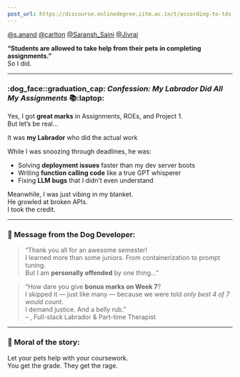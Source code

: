 ```yaml
---
post_url: https://discourse.onlinedegree.iitm.ac.in/t/according-to-tds-rule-14-b/172254/1
---
```

[@s.anand](/u/s.anand) [@carlton](/u/carlton) [@Saransh\_Saini](/u/saransh_saini) [@Jivraj](/u/jivraj)

**“Students are allowed to take help from their pets in completing assignments.”**  
So I did. 

---

### :dog_face::graduation_cap: *Confession: My Labrador Did All My Assignments* :books::laptop:

Yes, I got **great marks** in Assignments, ROEs, and Project 1.  
But let’s be real…

It was **my Labrador** who did the actual work 

While I was snoozing through deadlines, he was:

* Solving **deployment issues** faster than my dev server boots
* Writing **function calling code** like a true GPT whisperer
* Fixing **LLM bugs** that I didn’t even understand

Meanwhile, I was just vibing in my blanket.  
He growled at broken APIs.  
I took the credit. 

---

### :loudspeaker: Message from the Dog Developer:

> “Thank you all for an awesome semester!  
> I learned more than some juniors. From containerization to prompt tuning.  
> But I am **personally offended** by one thing…”

> “How dare you give **bonus marks on Week 7**?  
> I skipped it — just like many — because we were told *only best 4 of 7 would count*.  
> I demand justice. And a belly rub.”  
> – , Full-stack Labrador & Part-time Therapist

---

### :paw_prints: Moral of the story:

Let your pets help with your coursework.  
You get the grade. They get the rage.